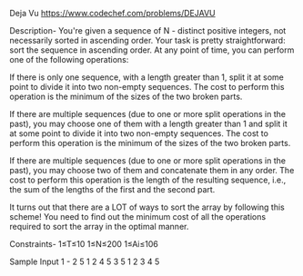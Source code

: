 Deja Vu https://www.codechef.com/problems/DEJAVU

Description-
You're given a sequence of N - distinct positive integers, not necessarily sorted in ascending order. Your task is pretty straightforward: sort the sequence in ascending order. At any point of time, you can perform one of the following operations:

If there is only one sequence, with a length greater than 1, split it at some point to divide it into two non-empty sequences. The cost to perform this operation is the minimum of the sizes of the two broken parts.

If there are multiple sequences (due to one or more split operations in the past), you may choose one of them with a length greater than 1 and split it at some point to divide it into two non-empty sequences. The cost to perform this operation is the minimum of the sizes of the two broken parts.

If there are multiple sequences (due to one or more split operations in the past), you may choose two of them and concatenate them in any order. The cost to perform this operation is the length of the resulting sequence, i.e., the sum of the lengths of the first and the second part.

It turns out that there are a LOT of ways to sort the array by following this scheme! You need to find out the minimum cost of all the operations required to sort the array in the optimal manner.

Constraints-
1≤T≤10
1≤N≤200
1≤Ai≤106

Sample Input 1 -
2
5
1 2 4 5 3
5
1 2 3 4 5